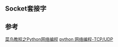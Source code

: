 ## Socket套接字



## 参考
[菜鸟教程之Python网络编程](http://www.runoob.com/python/python-socket.html)
[python 网络编程-TCP/UDP](http://www.cnblogs.com/nzyjlr/p/4236287.html)
